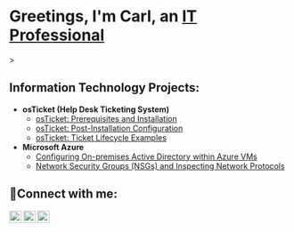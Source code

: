 <h1>Greetings, I'm Carl, an <a href="https://linkedin.com/in/carl-mcneil">IT Professional</a></h1>>

<h2> Information Technology Projects:</h2>

- <b>osTicket (Help Desk Ticketing System)</b>
  - [osTicket: Prerequisites and Installation](https://github.com/carl-mcneil/osticket-prereqs)
  - [osTicket: Post-Installation Configuration](https://github.com/carl-mcneil/post-install-config)
  - [osTicket: Ticket Lifecycle Examples](https://github.com/carl-mcneil/ticket-lifecycle)
- <b>Microsoft Azure</b>
  - [Configuring On-premises Active Directory within Azure VMs](https://github.com/carl-mcneil/configure-ad)
  - [Network Security Groups (NSGs) and Inspecting Network Protocols](https://github.com/carl-mcneil/azure-network-protocols)

<h2>🤳Connect with me:</h2>

[<img align="left" alt="Josh | Twitter" width="22px" src="https://cdn.jsdelivr.net/npm/simple-icons@v3/icons/twitter.svg" />][twitter]
[<img align="left" alt="Josh | LinkedIn" width="22px" src="https://cdn.jsdelivr.net/npm/simple-icons@v3/icons/linkedin.svg" />][linkedin]
[<img align="left" alt="Josh | Instagram" width="22px" src="https://cdn.jsdelivr.net/npm/simple-icons@v3/icons/instagram.svg" />][instagram]

[twitter]: https://twitter.com/
[instagram]: https://www.instagram.com/
[linkedin]: https://linkedin.com/in/carl-mcneil-62161932b
